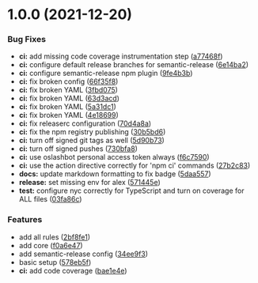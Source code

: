 # 1.0.0 (2021-12-20)


### Bug Fixes

* **ci:** add missing code coverage instrumentation step ([a77468f](https://github.com/getoslash/eslint-plugin-tap/commit/a77468fc95974d03c5832fdcacb4c7f22363d8a4))
* **ci:** configure default release branches for semantic-release ([6e14ba2](https://github.com/getoslash/eslint-plugin-tap/commit/6e14ba20705a4f686ff87a4818934db31c17950c))
* **ci:** configure semantic-release npm plugin ([9fe4b3b](https://github.com/getoslash/eslint-plugin-tap/commit/9fe4b3bcd111ee97faaab0d17f6596ce7a36075c))
* **ci:** fix broken config ([66f35f8](https://github.com/getoslash/eslint-plugin-tap/commit/66f35f81fc18bc2e63c36401b7e942ff4e8b133a))
* **ci:** fix broken YAML ([3fbd075](https://github.com/getoslash/eslint-plugin-tap/commit/3fbd075b9e1c43072b17fbe16067593112a98523))
* **ci:** fix broken YAML ([63d3acd](https://github.com/getoslash/eslint-plugin-tap/commit/63d3acdfdf2571ca1c698aa7497b5aff9b789426))
* **ci:** fix broken YAML ([5a31dc1](https://github.com/getoslash/eslint-plugin-tap/commit/5a31dc157618521482113f8dda2160bde49a99cc))
* **ci:** fix broken YAML ([4e18699](https://github.com/getoslash/eslint-plugin-tap/commit/4e18699efddebe47458b9149239316806389583f))
* **ci:** fix releaserc configuration ([70d4a8a](https://github.com/getoslash/eslint-plugin-tap/commit/70d4a8aeb5512580f79caf6bf8017970f7b92d14))
* **ci:** fix the npm registry publishing ([30b5bd6](https://github.com/getoslash/eslint-plugin-tap/commit/30b5bd6cbc735b7b360029271f44cbb2a00afd37))
* **ci:** turn off signed git tags as well ([5d90b73](https://github.com/getoslash/eslint-plugin-tap/commit/5d90b730ed2c165572ce2c61b1241cccaeec548c))
* **ci:** turn off signed pushes ([730bfa8](https://github.com/getoslash/eslint-plugin-tap/commit/730bfa8589d8e3573627dfa08c95bfe3c156def8))
* **ci:** use oslashbot personal access token always ([f6c7590](https://github.com/getoslash/eslint-plugin-tap/commit/f6c7590f9d583d7946033ae0c8f81f22e1286f3e))
* **ci:** use the action directive correctly for 'npm ci' commands ([27b2c83](https://github.com/getoslash/eslint-plugin-tap/commit/27b2c837c69be26dc8b2e5c2468abf727806de71))
* **docs:** update markdown formatting to fix badge ([5daa557](https://github.com/getoslash/eslint-plugin-tap/commit/5daa557ecc39e259d28d9db628a985997b0d885f))
* **release:** set missing env for alex ([571445e](https://github.com/getoslash/eslint-plugin-tap/commit/571445e5744ebb152e14403f5341cd01eee374f0))
* **test:** configure nyc correctly for TypeScript and turn on coverage for ALL files ([03fa86c](https://github.com/getoslash/eslint-plugin-tap/commit/03fa86caedef941b061f3f407b732b90b4d1abfa))


### Features

* add all rules ([2bf8fe1](https://github.com/getoslash/eslint-plugin-tap/commit/2bf8fe1a381b2d4eda4fdc4f9d1b717c7a8ca61b))
* add core ([f0a6e47](https://github.com/getoslash/eslint-plugin-tap/commit/f0a6e47eadb459f894a240316e7bf2c48a0c14ea))
* add semantic-release config ([34ee9f3](https://github.com/getoslash/eslint-plugin-tap/commit/34ee9f375c84d984341c04bbf4fed1f3657a98dd))
* basic setup ([578eb5f](https://github.com/getoslash/eslint-plugin-tap/commit/578eb5f2f7e2d7bd95a3fb973d4ffda9bc68f817))
* **ci:** add code coverage ([bae1e4e](https://github.com/getoslash/eslint-plugin-tap/commit/bae1e4ee55b888b82ba18d77c90e828327c2b3c1))
